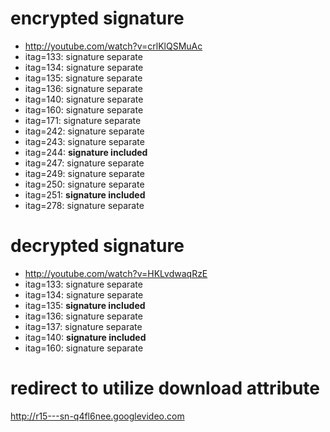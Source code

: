 encrypted signature
========================================
- http://youtube.com/watch?v=crlKlQSMuAc
- itag=133: signature separate
- itag=134: signature separate
- itag=135: signature separate
- itag=136: signature separate
- itag=140: signature separate
- itag=160: signature separate
- itag=171: signature separate
- itag=242: signature separate
- itag=243: signature separate
- itag=244: **signature included**
- itag=247: signature separate
- itag=249: signature separate
- itag=250: signature separate
- itag=251: **signature included**
- itag=278: signature separate

decrypted signature
========================================
- http://youtube.com/watch?v=HKLvdwaqRzE
- itag=133: signature separate
- itag=134: signature separate
- itag=135: **signature included**
- itag=136: signature separate
- itag=137: signature separate
- itag=140: **signature included**
- itag=160: signature separate

redirect to utilize download attribute
========================================
http://r15---sn-q4fl6nee.googlevideo.com
